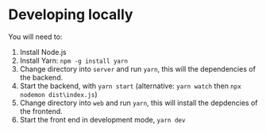 # Developing locally

You will need to:

1. Install Node.js
2. Install Yarn: `npm -g install yarn`
3. Change directory into `server` and run `yarn`, this will the dependencies of the backend.
4. Start the backend, with `yarn start` (alternative: `yarn watch` then `npx nodemon dist\index.js`)
5. Change directory into `web` and run `yarn`, this will install the depdencies of the frontend.
6. Start the front end in development mode, `yarn dev`
